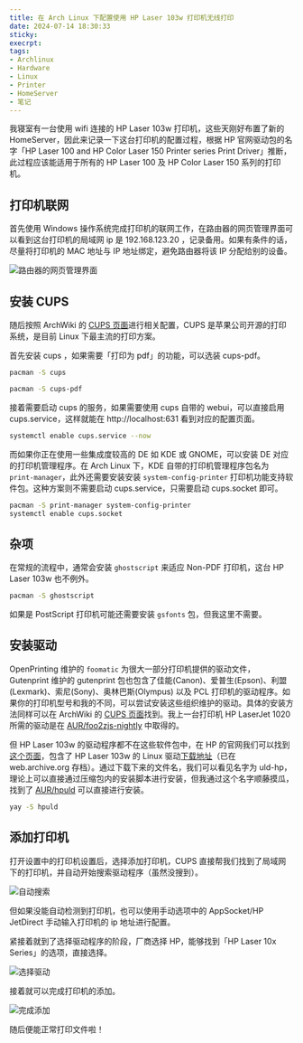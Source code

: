```yaml
---
title: 在 Arch Linux 下配置使用 HP Laser 103w 打印机无线打印
date: 2024-07-14 18:30:33
sticky:
execrpt:
tags:
- Archlinux
- Hardware
- Linux
- Printer
- HomeServer
- 笔记
---
```


我寝室有一台使用 wifi 连接的 HP Laser 103w 打印机，这些天刚好布置了新的 HomeServer，因此来记录一下这台打印机的配置过程，根据 HP 官网驱动包的名字「HP Laser 100 and HP Color Laser 150 Printer series Print Driver」推断，此过程应该能适用于所有的 HP Laser 100 及 HP Color Laser 150 系列的打印机。

## 打印机联网

首先使用 Windows 操作系统完成打印机的联网工作，在路由器的网页管理界面可以看到这台打印机的局域网 ip 是 192.168.123.20 ，记录备用。如果有条件的话，尽量将打印机的 MAC 地址与 IP 地址绑定，避免路由器将该 IP 分配给别的设备。

![路由器的网页管理界面](https://cdn.zhullyb.top/uploads/2024/08/12/6693aa41c079b.png)

## 安装 CUPS

随后按照 ArchWiki 的 [CUPS 页面](https://wiki.archlinux.org/title/CUPS)进行相关配置，CUPS 是苹果公司开源的打印系统，是目前 Linux 下最主流的打印方案。

首先安装 cups ，如果需要「打印为 pdf」的功能，可以选装 cups-pdf。

```bash
pacman -S cups
```

```bash
pacman -S cups-pdf
```

接着需要启动 cups 的服务，如果需要使用 cups 自带的 webui，可以直接启用 cups.service，这样就能在 http://localhost:631 看到对应的配置页面。

```bash
systemctl enable cups.service --now
```

而如果你正在使用一些集成度较高的 DE 如 KDE 或 GNOME，可以安装 DE 对应的打印机管理程序。在 Arch Linux 下，KDE 自带的打印机管理程序包名为 `print-manager`，此外还需要安装安装 `system-config-printer` 打印机功能支持软件包。这种方案则不需要启动 cups.service，只需要启动 cups.socket 即可。

```bash
pacman -S print-manager system-config-printer
systemctl enable cups.socket
```

## 杂项

在常规的流程中，通常会安装 `ghostscript` 来适应 Non-PDF 打印机，这台 HP Laser 103w 也不例外。

```bash
pacman -S ghostscript
```

如果是 PostScript 打印机可能还需要安装 `gsfonts` 包，但我这里不需要。

## 安装驱动

OpenPrinting 维护的 `foomatic` 为很大一部分打印机提供的驱动文件，Gutenprint 维护的 gutenprint 包也包含了佳能(Canon)、爱普生(Epson)、利盟(Lexmark)、索尼(Sony)、奥林巴斯(Olympus) 以及 PCL 打印机的驱动程序。如果你的打印机型号和我的不同，可以尝试安装这些组织维护的驱动。具体的安装方法同样可以在 ArchWiki 的 [CUPS 页面](https://wiki.archlinux.org/title/CUPS)找到。我上一台打印机 HP LaserJet 1020 所需的驱动是在 [AUR/foo2zjs-nightly](https://aur.archlinux.org/packages/foo2zjs-nightly) 中取得的。

但 HP Laser 103w 的驱动程序都不在这些软件包中，在 HP 的官网我们可以找到[这个页面](https://support.hp.com/cn-zh/drivers/hp-laser-100-printer-series/model/2100769190)，包含了 HP Laser 103w 的 Linux 驱动[下载地址](https://ftp.hp.com/pub/softlib/software13/printers/CLP150/uld-hp_V1.00.39.12_00.15.tar.gz)（已在 web.archive.org 存档）。通过下载下来的文件名，我们可以看见名字为 uld-hp，理论上可以直接通过压缩包内的安装脚本进行安装，但我通过这个名字顺藤摸瓜，找到了 [AUR/hpuld](https://aur.archlinux.org/packages/hpuld) 可以直接进行安装。

```bash
yay -S hpuld
```

## 添加打印机

打开设置中的打印机设置后，选择添加打印机，CUPS 直接帮我们找到了局域网下的打印机，并自动开始搜索驱动程序（虽然没搜到）。

![自动搜索](https://cdn.zhullyb.top/uploads/2024/08/12/6693b6e81f9c4.png)

但如果没能自动检测到打印机，也可以使用手动选项中的 AppSocket/HP JetDirect 手动输入打印机的 ip 地址进行配置。

紧接着就到了选择驱动程序的阶段，厂商选择 HP，能够找到「HP Laser 10x Series」的选项，直接选择。

![选择驱动](https://cdn.zhullyb.top/uploads/2024/08/12/6693b76b9c1ca.png)

接着就可以完成打印机的添加。

![完成添加](https://cdn.zhullyb.top/uploads/2024/08/12/6693b7ba82d99.png)

随后便能正常打印文件啦！
